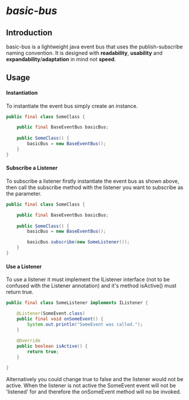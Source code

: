# **_basic-bus_**

## Introduction
basic-bus is a lightweight java event bus that uses the publish-subscribe naming convention. It is designed with **readability**, **usability** and **expandability**/**adaptation** in mind not **speed**.

## Usage
#### Instantiation
To instantiate the event bus simply create an instance.
<br>
```java
public final class SomeClass {

    public final BaseEventBus basicBus;
          
    public SomeClass() {
        basicBus = new BaseEventBus();
    }
}
```

#### Subscribe a Listener
To subscribe a listener firstly instantiate the event bus as shown above, then call the subscribe method with the listener you want to subscribe as the parameter.
```java
public final class SomeClass {

    public final BaseEventBus basicBus;
          
    public SomeClass() {
        basicBus = new BaseEventBus();

        basicBus.subscribe(new SomeListener());
    }
}
```

#### Use a Listener
To use a listener it must implement the IListener interface (not to be confused with the Listener annotation) and it's method isActive() must return true.
```java
public final class SomeListener implements IListener {

    @Listener(SomeEvent.class)
    public final void onSomeEvent() {    
        System.out.println("SomeEvent was called.");   
    }
    
    @Override
    public boolean isActive() {
        return true;
    }   

}
```
Alternatively you could change true to false and the listener would not be active. When the listener is not active the SomeEvent event will not be 'listened' for and therefore the onSomeEvent method will no be invoked.
